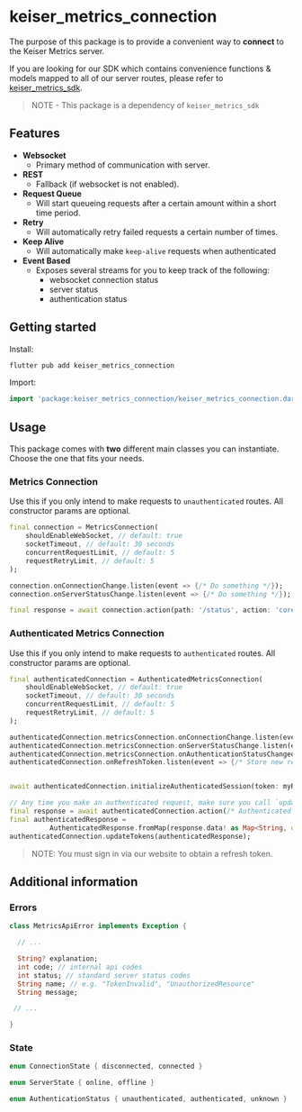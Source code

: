 # keiser_metrics_connection

The purpose of this package is to provide a convenient way to **connect** to the Keiser Metrics server.

If you are looking for our SDK which contains convenience functions & models mapped to all of our server routes, please refer to [keiser_metrics_sdk](https://pub.dev).

> NOTE - This package is a dependency of `keiser_metrics_sdk`

## Features

- **Websocket**
  - Primary method of communication with server.
- **REST**
  - Fallback (if websocket is not enabled).
- **Request Queue**
  - Will start queueing requests after a certain amount within a short time period.
- **Retry**
  - Will automatically retry failed requests a certain number of times.
- **Keep Alive**
  - Will automatically make `keep-alive` requests when authenticated
- **Event Based**
  - Exposes several streams for you to keep track of the following:
    - websocket connection status
    - server status
    - authentication status

## Getting started

Install:

```bash
flutter pub add keiser_metrics_connection
```

Import:

```dart
import 'package:keiser_metrics_connection/keiser_metrics_connection.dart';
```

## Usage

This package comes with **two** different main classes you can instantiate. Choose the one that fits your needs.

### Metrics Connection

Use this if you only intend to make requests to `unauthenticated` routes. All constructor params are optional.

```dart
final connection = MetricsConnection(
    shouldEnableWebSocket, // default: true
    socketTimeout, // default: 30 seconds
    concurrentRequestLimit, // default: 5
    requestRetryLimit, // default: 5
);

connection.onConnectionChange.listen(event => {/* Do something */});
connection.onServerStatusChange.listen(event => {/* Do something */});

final response = await connection.action(path: '/status', action: 'core:status', method: r'GET');
```

### Authenticated Metrics Connection

Use this if you only intend to make requests to `authenticated` routes. All constructor params are optional.

```dart
final authenticatedConnection = AuthenticatedMetricsConnection(
    shouldEnableWebSocket, // default: true
    socketTimeout, // default: 30 seconds
    concurrentRequestLimit, // default: 5
    requestRetryLimit, // default: 5
);

authenticatedConnection.metricsConnection.onConnectionChange.listen(event => {/* Do something */});
authenticatedConnection.metricsConnection.onServerStatusChange.listen(event => {/* Do something */});
authenticatedConnection.metricsConnection.onAuthenticationStatusChanged.listen(event => {/* Do something */});
authenticatedConnection.onRefreshToken.listen(event => {/* Store new refresh token */});


await authenticatedConnection.initializeAuthenticatedSession(token: myRefreshToken);

// Any time you make an authenticated request, make sure you call `updateTokens` after you receive a response.
final response = await authenticatedConnection.action(/* Authenticated Route */);
final authenticatedResponse =
          AuthenticatedResponse.fromMap(response.data! as Map<String, dynamic>);
authenticatedConnection.updateTokens(authenticatedResponse);
```

> NOTE: You must sign in via our website to obtain a refresh token.

## Additional information

### Errors

```dart
class MetricsApiError implements Exception {

  // ...

  String? explanation;
  int code; // internal api codes
  int status; // standard server status codes
  String name; // e.g. "TokenInvalid", "UnauthorizedResource"
  String message;

 // ...

}
```

### State

```dart
enum ConnectionState { disconnected, connected }

enum ServerState { online, offline }

enum AuthenticationStatus { unauthenticated, authenticated, unknown }
```
